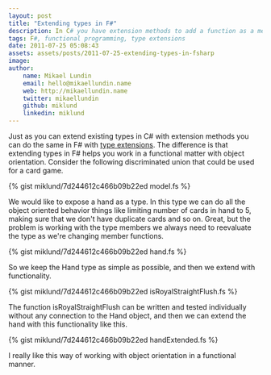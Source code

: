 ```yaml
---
layout: post
title: "Extending types in F#"
description: In C# you have extension methods to add a function as a method to a class. In F# you can extend whole classes with functionality in a similiar way.
tags: F#, functional programming, type extensions
date: 2011-07-25 05:08:43
assets: assets/posts/2011-07-25-extending-types-in-fsharp
image: 
author:
    name: Mikael Lundin
    email: hello@mikaellundin.name
    web: http://mikaellundin.name
    twitter: mikaellundin
    github: miklund
    linkedin: miklund
---
```


Just as you can extend existing types in C# with extension methods you can do the same in F# with [type extensions](http://msdn.microsoft.com/en-us/library/dd233211.aspx "MSDN Type Extensions (F#)"). The difference is that extending types in F# helps you work in a functional matter with object orientation. Consider the following discriminated union that could be used for a card game.

{% gist miklund/7d244612c466b09b22ed model.fs %}

We would like to expose a hand as a type. In this type we can do all the object oriented behavior things like limiting number of cards in hand to 5, making sure that we don't have duplicate cards and so on. Great, but the problem is working with the type members we always need to reevaluate the type as we're changing member functions.

{% gist miklund/7d244612c466b09b22ed hand.fs %}

So we keep the Hand type as simple as possible, and then we extend with functionality.

{% gist miklund/7d244612c466b09b22ed isRoyalStraightFlush.fs %}

The function isRoyalStraightFlush can be written and tested individually without any connection to the Hand object, and then we can extend the hand with this functionality like this.

{% gist miklund/7d244612c466b09b22ed handExtended.fs %}

I really like this way of working with object orientation in a functional manner.
